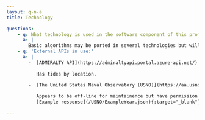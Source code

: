 ```yaml
---
layout: q-n-a
title: Technology

questions: 
    - q: What technology is used in the software component of this project?
      a: |
        Basic algorithms may be ported in several technologies but will initially be written in F# and C# for .NET Core & consumed by a Powershell CLI, and a Elmish [Fable](https://fable.io/) app.  Source code is currently hosted on this [github repo.](https://github.com/CraigChamberlain/SolarLunarDate)
    - q: 'External APIs in use:'
      a: |
        -  [ADMIRALTY API](https://admiraltyapi.portal.azure-api.net/) 
           
           Has tides by location.

        -  [The United States Naval Observatory (USNO)](https://aa.usno.navy.mil/data/docs/api.php#phase)
        
           Appears to be off-line for maintainence but have permission to serve data processed from this source.
           [Example response](/USNO/ExampleYear.json){:target="_blank"}

---
```

